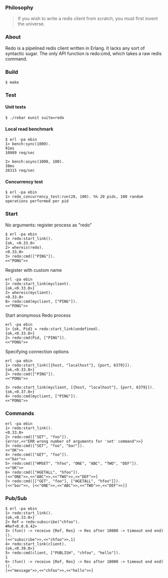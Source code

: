 ### Philosophy

> If you wish to write a redis client from scratch, you must first invent the universe.

### About

Redo is a pipelined redis client written in Erlang. It lacks any sort of syntactic sugar. The only API function is redo:cmd, which takes a raw redis command.

### Build

    $ make

### Test

#### Unit tests

    $ ./rebar eunit suite=redo

#### Local read benchmark

    $ erl -pa ebin
    1> bench:sync(1000).
    91ms
    10989 req/sec

    2> bench:async(1000, 100).
    38ms
    26315 req/sec

#### Concurrency test

    $ erl -pa ebin
    1> redo_concurrency_test:run(20, 100). %% 20 pids, 100 random operations performed per pid

### Start

No arguments: register process as "redo"

    $ erl -pa ebin
    1> redo:start_link().
    {ok, <0.33.0>
    2> whereis(redo).
    <0.33.0>
    3> redo:cmd(["PING"]).  
    <<"PONG">>

Register with custom name

    erl -pa ebin
    1> redo:start_link(myclient).
    {ok,<0.33.0>}
    2> whereis(myclient).
    <0.33.0>
    8> redo:cmd(myclient, ["PING"]).  
    <<"PONG">>

Start anonymous Redo process

    erl -pa ebin
    1> {ok, Pid} = redo:start_link(undefined).
    {ok,<0.33.0>}
    2> redo:cmd(Pid, ["PING"]).
    <<"PONG">>

Specifying connection options

    erl -pa ebin
    1> redo:start_link([{host, "localhost"}, {port, 6379}]).
    {ok,<0.33.0>}
    2> redo:cmd(["PING"]).
    <<"PONG">>

    3> redo:start_link(myclient, [{host, "localhost"}, {port, 6379}]).
    {ok,<0.37.0>}
    4> redo:cmd(myclient, ["PING"]).
    <<"PONG">>

### Commands

    erl -pa ebin
    1> redo:start_link().
    <0.33.0>
    2> redo:cmd(["SET", "foo"]).
    {error,<<"ERR wrong number of arguments for 'set' command">>}
    3> redo:cmd(["SET", "foo", "bar"]).
    <<"OK">>
    4> redo:cmd(["GET", "foo"]).
    <<"bar">>
    5> redo:cmd(["HMSET", "hfoo", "ONE", "ABC", "TWO", "DEF"]).
    <<"OK">>
    6> redo:cmd(["HGETALL", "hfoo"]).
    [<<"ONE">>,<<"ABC">>,<<"TWO">>,<<"DEF">>]
    7> redo:cmd([["GET", "foo"], ["HGETALL", "hfoo"]]).
    [<<"bar">>, [<<"ONE">>,<<"ABC">>,<<"TWO">>,<<"DEF">>]]

### Pub/Sub

    $ erl -pa ebin
    1> redo:start_link().
    {ok,<0.33.0>}
    2> Ref = redo:subscribe("chfoo").
    #Ref<0.0.0.42>
    3> (fun() -> receive {Ref, Res} -> Res after 10000 -> timeout end end)().
    [<<"subscribe">>,<<"chfoo">>,1]
    4> redo:start_link(client).  
    {ok,<0.39.0>}
    5> redo:cmd(client, ["PUBLISH", "chfoo", "hello"]).
    1
    6> (fun() -> receive {Ref, Res} -> Res after 10000 -> timeout end end)().
    [<<"message">>,<<"chfoo">>,<<"hello">>]
 
